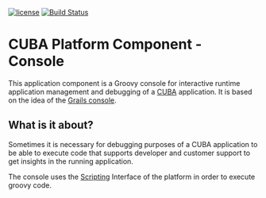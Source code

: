 [![license](https://img.shields.io/badge/license-Apache%20License%202.0-blue.svg?style=flat)](http://www.apache.org/licenses/LICENSE-2.0)
[![Build Status](https://travis-ci.org/mariodavid/cuba-component-console.svg?branch=master)](https://travis-ci.org/mariodavid/cuba-component-console)

# CUBA Platform Component - Console

This application component is a Groovy console for interactive runtime application management and debugging of a [CUBA](https://www.cuba-platform.com/) application.
It is based on the idea of the [Grails console](http://plugins.grails.org/plugin/console).

## What is it about?
Sometimes it is necessary for debugging purposes of a CUBA application to be able to execute code that supports developer and customer support to get insights in the running application.

The console uses the [Scripting](https://doc.cuba-platform.com/manual-6.4/scripting.html) Interface of the platform in order to execute groovy code.

